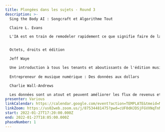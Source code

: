 ```yaml
---
title: Plongées dans les sujets - Round 3
description: >-
  Sing the Body AI : Songcraft et Algorithme Tout     

  Claire L. Evans

  L'IA est en train de remodeler rapidement ce que signifie faire de la musique. Mais en tant que musiciens, comment pouvons-nous garder le contrôle de notre propre processus lorsque la technologie évolue si rapidement ? Claire Evans partagera sa propre expérience de l'utilisation d'outils d'apprentissage automatique pour composer de la musique, écrire des paroles et enregistrer l'album Chain Tripping de YACHT, nominé pour les GRAMMYs, et discutera des moyens d'intégrer l'IA dans votre travail sans en perdre l'intégrité. 


  Octets, droits et édition 

  Jeff Waye

  Une introduction à tous les tenants et aboutissants de l'édition musicale. Générer des revenus via les licences de synchronisation, l'enregistrement des œuvres, les meilleures pratiques, comment collecter tous ces dollars ! Des redevances mécaniques au Metaverse, en passant par "comment ça, Tik-Tok ne paie pas à la séance ? Jeff lèvera le voile sur le mystère qui entoure la confusion qui règne dans le chaos. 
     	 
  Entrepreneur de musique numérique : Des données aux dollars 

  Charlie Wall-Andrews

  Les données sont un atout et peuvent améliorer les flux de revenus et les opportunités stratégiques. Cette présentation met en avant les opportunités et les tendances de l'industrie musicale basées sur les données qui permettent de construire des carrières durables en tant qu'artistes indépendants. 
presenter: Various
linkCalendar: https://calendar.google.com/event?action=TEMPLATE&tmeid=M2FzOTVoMXMxZXNwMWY5bmptYXVtMXRmajcgbGVzeWFAZW52aXNpb25tYW5hZ2VtZW50LmNvbQ&tmsrc=lesya%40envisionmanagement.com
linkZoom: https://us02web.zoom.us/j/87534481475?pwd=cUF0dHJDSjFGVXNqTnNiNm9HSC9NUT09
start: 2022-01-27T17:20:00.000Z
end: 2022-01-27T18:05:00.000Z
phaseNumber: 1
---
```

